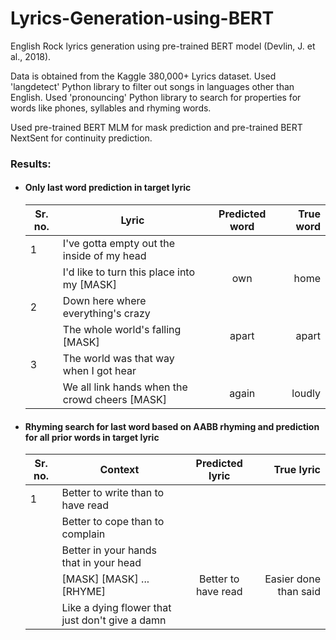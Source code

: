 # Lyrics-Generation-using-BERT

English Rock lyrics generation using pre-trained BERT model (Devlin, J. et al., 2018). 

Data is obtained from the Kaggle 380,000+ Lyrics dataset. Used 'langdetect' Python library to filter out songs in languages other than English. Used 'pronouncing' Python library to search for properties for words like phones, syllables and rhyming words.

Used pre-trained BERT MLM for mask prediction and pre-trained BERT NextSent for continuity prediction.

### Results:
* #### Only last word prediction in target lyric

  | Sr. no.   | Lyric        | Predicted word           | True word  |
  |---------- | ------------- |:-------------:| -----:|
  | 1         | I've gotta empty out the inside of my head
  |           | I'd like to turn this place into my [MASK]      | own | home |
  | 2         | Down here where everything's crazy
  |           | The whole world's falling [MASK]     | apart      |   apart |
  | 3         | The world was that way when I got hear
  |           | We all link hands when the crowd cheers [MASK] | again     |    loudly |
  
* #### Rhyming search for last word based on AABB rhyming and prediction for all prior words in target lyric

  | Sr. no.   | Context        | Predicted lyric           | True lyric  | 
  |---------- | ------------- |:-------------:| -----:|
  | 1         | Better to write than to have read
  |           | Better to cope than to complain
  |           | Better in your hands that in your head
  |           | [MASK] [MASK] ... [RHYME]             | Better to have read | Easier done than said |
  |           | Like a dying flower that just don't give a damn 
  
